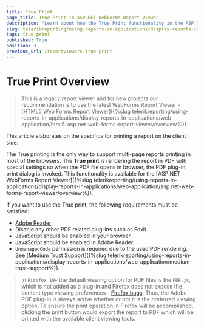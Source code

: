 ```yaml
---
title: True Print
page_title: True Print in ASP.NET WebForms Report Viewer
description: "Learn about how the True Print functionality in the ASP.NET WebForms Report Viewer works and what requirements must be met."
slug: telerikreporting/using-reports-in-applications/display-reports-in-applications/web-application/asp.net-web-forms-report-viewer/true-print
tags: true,print
published: True
position: 3
previous_url: /reportviewers-true-print
---
```


# True Print Overview

> This is a legacy report viewer and for new projects our recommendation is to use the latest WebForms Report Viewer - [HTML5 Web Forms Report Viewer]({%slug telerikreporting/using-reports-in-applications/display-reports-in-applications/web-application/html5-asp.net-web-forms-report-viewer/overview%})

This article elaborates on the specifics for printing a report on the client side.

The True printing is the only way to support multi-page reports printing in most of the browsers. The __True print__ is rendering the report in PDF with special settings so when the PDF file opens in browser, the PDF plug-in print dialog is invoked. This functionality is available for the [ASP.NET WebForms Report Viewer]({%slug telerikreporting/using-reports-in-applications/display-reports-in-applications/web-application/asp.net-web-forms-report-viewer/overview%}).

If you want to use the True print, the following requirements must be satisfied:

* [Adobe Reader](https://get.adobe.com/reader/)
* Disable any other PDF related plug-ins such as Foxit.
* JavaScript should be enabled in your browser.
* JavaScript should be enabled in Adobe Reader.
* `UnmanagedCode` permission is required due to the used PDF rendering. See [Medium Trust Support]({%slug telerikreporting/using-reports-in-applications/display-reports-in-applications/web-application/medium-trust-support%}).

> In `Firefox 19+` the default viewing option for PDF files is the `PDF.js`, which is not added as a plug-in and Firefox does not expose the content type viewing preferences - [Firefox bugs](https://bugzilla.mozilla.org/show_bug.cgi?id=840439). Thus, the Adobe PDF plug-in is always active whether or not it is the preferred viewing option. To ensure the print operation in Firefox will be accomplished, clicking the print button would export the report to PDF which will be printed with the available client viewing tools.
